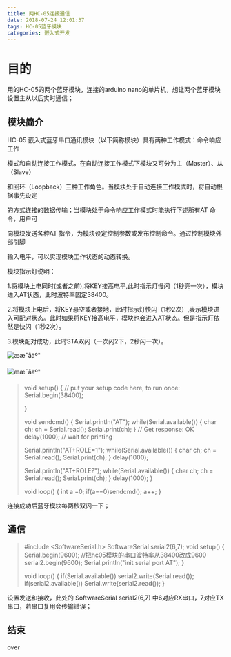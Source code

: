 ```yaml
---
title: 两HC-05连接通信
date: 2018-07-24 12:01:37
tags: HC-05蓝牙模块
categories: 嵌入式开发
---
```


目的
===
用的HC-05的两个蓝牙模块，连接的arduino nano的单片机，想让两个蓝牙模块设置主从以后实时通信；

模块简介
---
HC-05 嵌入式蓝牙串口通讯模块（以下简称模块）具有两种工作模式：命令响应工作

模式和自动连接工作模式，在自动连接工作模式下模块又可分为主（Master）、从（Slave）

和回环（Loopback）三种工作角色。当模块处于自动连接工作模式时，将自动根据事先设定

的方式连接的数据传输；当模块处于命令响应工作模式时能执行下述所有AT 命令，用户可

向模块发送各种AT 指令，为模块设定控制参数或发布控制命令。通过控制模块外部引脚

输入电平，可以实现模块工作状态的动态转换。

模块指示灯说明：

1.将模块上电同时(或者之前),将KEY接高电平,此时指示灯慢闪（1秒亮一次），模块进入AT状态，此时波特率固定38400。

2.将模块上电后，将KEY悬空或者接地，此时指示灯快闪（1秒2次）,表示模块进入可配对状态。此时如果将KEY接高电平，模块也会进入AT状态。但是指示灯依然是快闪（1秒2次）。

3.模块配对成功，此时STA双闪（一次闪2下，2秒闪一次）。

![ææ¯åäº"](http://s3.51cto.com/wyfs02/M00/5A/11/wKioL1T1m2iwUZBDAAFEebozxZc035.jpg) 

![ææ¯åäº"](http://s3.51cto.com/wyfs02/M00/5A/15/wKiom1T1mlXC9nisAAEnDPt0LV0348.jpg) 



> void setup() {
>   // put your setup code here, to run once:
>   Serial.begin(38400);
>
> }
>
> void sendcmd()
> {
>     Serial.println("AT");
>   while(Serial.available())
>   {
>     char ch;
>     ch = Serial.read();
>     Serial.print(ch);
>   } // Get response: OK
>   delay(1000); // wait for printing 
>
>
>   Serial.println("AT+ROLE=1");
>   while(Serial.available())
>   {
>     char ch;
>     ch = Serial.read();
>     Serial.print(ch);
>   }
>   delay(1000);
>
>   Serial.println("AT+ROLE?");
>   while(Serial.available())
>   {
>     char ch;
>     ch = Serial.read();
>     Serial.print(ch);
>   }
>   delay(1000);
> }
>
>
> void loop() {
>   int a  =0;
>   if(a==0)sendcmd();
>   a++;
> }

连接成功后蓝牙模块每两秒双闪一下；

通信
---

> #include <SoftwareSerial.h>
> SoftwareSerial serial2(6,7);
> void setup() {
>   Serial.begin(9600);
>   //把hc05模块的串口波特率从38400改成9600
>   serial2.begin(9600);
>   Serial.println("init serial port AT");
> }
>
> void loop() {
>   if(Serial.available())
>     serial2.write(Serial.read());
>   if(serial2.available())
>     Serial.write(serial2.read());
> }

设置发送和接收，此处的 SoftwareSerial serial2(6,7) 中6对应RX串口，7对应TX串口，若串口复用会传输错误；

结束
---

over